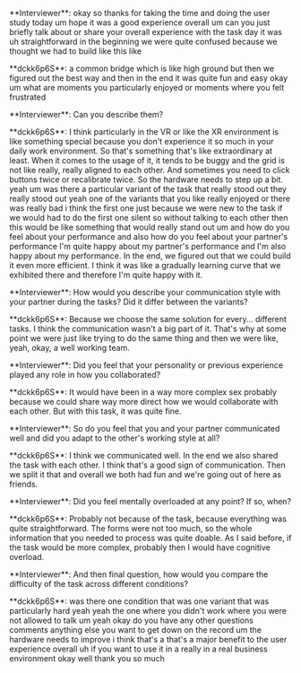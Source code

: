 \*\*Interviewer\*\*: okay so thanks for taking the time and doing the user study today um hope it was a good experience overall um can you just briefly talk about or share your overall experience with the task day it was uh straightforward in the beginning we were quite confused because we thought we had to build like this like

\*\*dckk6p6S\*\*: a common bridge which is like high ground but then we figured out the best way and then in the end it was quite fun and easy okay um what are moments you particularly enjoyed or moments where you felt frustrated

\*\*Interviewer\*\*: Can you describe them?

\*\*dckk6p6S\*\*: I think particularly in the VR or like the XR environment is like something special because you don't experience it so much in your daily work environment. So that's something that's like extraordinary at least. When it comes to the usage of it, it tends to be buggy and the grid is not like really, really aligned to each other. And sometimes you need to click buttons twice or recalibrate twice. So the hardware needs to step up a bit. yeah um was there a particular variant of the task that really stood out they really stood out yeah one of the variants that you like really enjoyed or there was really bad i think the first one just because we were new to the task if we would had to do the first one silent so without talking to each other then this would be like something that would really stand out um and how do you feel about your performance and also how do you feel about your partner's performance I'm quite happy about my partner's performance and I'm also happy about my performance. In the end, we figured out that we could build it even more efficient. I think it was like a gradually learning curve that we exhibited there and therefore I'm quite happy with it.

\*\*Interviewer\*\*: How would you describe your communication style with your partner during the tasks? Did it differ between the variants?

\*\*dckk6p6S\*\*: Because we choose the same solution for every... different tasks. I think the communication wasn't a big part of it. That's why at some point we were just like trying to do the same thing and then we were like, yeah, okay, a well working team.

\*\*Interviewer\*\*: Did you feel that your personality or previous experience played any role in how you collaborated?

\*\*dckk6p6S\*\*: It would have been in a way more complex sex probably because we could share way more direct how we would collaborate with each other. But with this task, it was quite fine.

\*\*Interviewer\*\*: So do you feel that you and your partner communicated well and did you adapt to the other's working style at all?

\*\*dckk6p6S\*\*: I think we communicated well. In the end we also shared the task with each other. I think that's a good sign of communication. Then we split it that and overall we both had fun and we're going out of here as friends.

\*\*Interviewer\*\*: Did you feel mentally overloaded at any point? If so, when?

\*\*dckk6p6S\*\*: Probably not because of the task, because everything was quite straightforward. The forms were not too much, so the whole information that you needed to process was quite doable. As I said before, if the task would be more complex, probably then I would have cognitive overload.

\*\*Interviewer\*\*: And then final question, how would you compare the difficulty of the task across different conditions?

\*\*dckk6p6S\*\*: was there one condition that was one variant that was particularly hard yeah yeah the one where you didn't work where you were not allowed to talk um yeah okay do you have any other questions comments anything else you want to get down on the record um the hardware needs to improve i think that's a that's a major benefit to the user experience overall uh if you want to use it in a really in a real business environment okay well thank you so much

